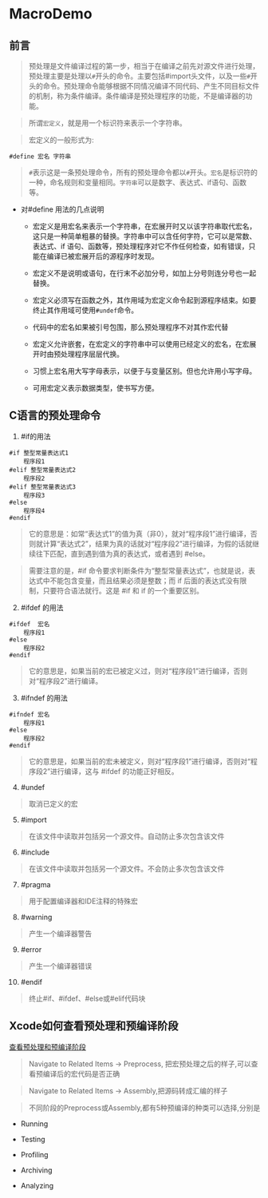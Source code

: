 # MacroDemo

## 前言

> 预处理是文件编译过程的第一步，相当于在编译之前先对源文件进行处理，预处理主要是处理以`#`开头的命令。主要包括#import头文件，以及一些`#`开头的命令。预处理命令能够根据不同情况编译不同代码、产生不同目标文件的机制，称为条件编译。条件编译是预处理程序的功能，不是编译器的功能。

> 所谓`宏定义`，就是用一个标识符来表示一个字符串。

> 宏定义的一般形式为:

```
#define 宏名 字符串
```

> `#`表示这是一条预处理命令，所有的预处理命令都以`#`开头。`宏名`是标识符的一种，命名规则和变量相同。`字符串`可以是数字、表达式、if语句、函数等。 

* 对#define 用法的几点说明

    -  宏定义是用宏名来表示一个字符串，在宏展开时又以该字符串取代宏名，这只是一种简单粗暴的替换。字符串中可以含任何字符，它可以是常数、表达式、if 语句、函数等，预处理程序对它不作任何检查，如有错误，只能在编译已被宏展开后的源程序时发现。
    
    - 宏定义不是说明或语句，在行末不必加分号，如加上分号则连分号也一起替换。
    
    - 宏定义必须写在函数之外，其作用域为宏定义命令起到源程序结束。如要终止其作用域可使用`#undef`命令。
    
    - 代码中的宏名如果被引号包围，那么预处理程序不对其作宏代替
    
    - 宏定义允许嵌套，在宏定义的字符串中可以使用已经定义的宏名，在宏展开时由预处理程序层层代换。
    
    - 习惯上宏名用大写字母表示，以便于与变量区别。但也允许用小写字母。
    
    - 可用宏定义表示数据类型，使书写方便。

## C语言的预处理命令

1. #if的用法

```
#if 整型常量表达式1
    程序段1
#elif 整型常量表达式2
    程序段2
#elif 整型常量表达式3
    程序段3
#else
    程序段4
#endif
```

> 它的意思是：如常“表达式1”的值为真（非0），就对“程序段1”进行编译，否则就计算“表达式2”，结果为真的话就对“程序段2”进行编译，为假的话就继续往下匹配，直到遇到值为真的表达式，或者遇到 #else。

> 需要注意的是，#if 命令要求判断条件为“整型常量表达式”，也就是说，表达式中不能包含变量，而且结果必须是整数；而 if 后面的表达式没有限制，只要符合语法就行。这是 #if 和 if 的一个重要区别。

2. #ifdef 的用法

```
#ifdef  宏名
    程序段1
#else
    程序段2
#endif
```

> 它的意思是，如果当前的宏已被定义过，则对“程序段1”进行编译，否则对“程序段2”进行编译。

3. #ifndef 的用法

```
#ifndef 宏名
    程序段1 
#else 
    程序段2 
#endif
```

> 它的意思是，如果当前的宏未被定义，则对“程序段1”进行编译，否则对“程序段2”进行编译，这与 #ifdef 的功能正好相反。

4. #undef

> 取消已定义的宏

5. #import

> 在该文件中读取并包括另一个源文件。自动防止多次包含该文件

6. #include 

> 在该文件中读取并包括另一个源文件。不会防止多次包含该文件

7. #pragma 

> 用于配置编译器和IDE注释的特殊宏 

8. #warning

> 产生一个编译器警告

9. #error

> 产生一个编译器错误

10. #endif

> 终止#if、#ifdef、#else或#elif代码块


## Xcode如何查看预处理和预编译阶段

 [查看预处理和预编译阶段](https://github.com/wenjiehe/MacroDemo/blob/master/MacroDemo/macro.png)

> Navigate to Related Items -> Preprocess, 把宏预处理之后的样子,可以查看预编译后的宏代码是否正确

> Navigate to Related Items -> Assembly,把源码转成汇编的样子

> 不同阶段的Preprocess或Assembly,都有5种预编译的种类可以选择,分别是

 - Running
 
 - Testing
 
 - Profiling
 
 - Archiving
 
 - Analyzing
